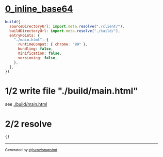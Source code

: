 # [0_inline_base64](../../inline_as_base_64_build.test.mjs#L7)

```js
build({
  sourceDirectoryUrl: import.meta.resolve("./client/"),
  buildDirectoryUrl: import.meta.resolve("./build/"),
  entryPoints: {
    "./main.html": {
      runtimeCompat: { chrome: "89" },
      bundling: false,
      minification: false,
      versioning: false,
    },
  },
})
```

# 1/2 write file "./build/main.html"

see [./build/main.html](./build/main.html)

# 2/2 resolve

```js
{}
```

---

<sub>
  Generated by <a href="https://github.com/jsenv/core/tree/main/packages/independent/snapshot">@jsenv/snapshot</a>
</sub>
